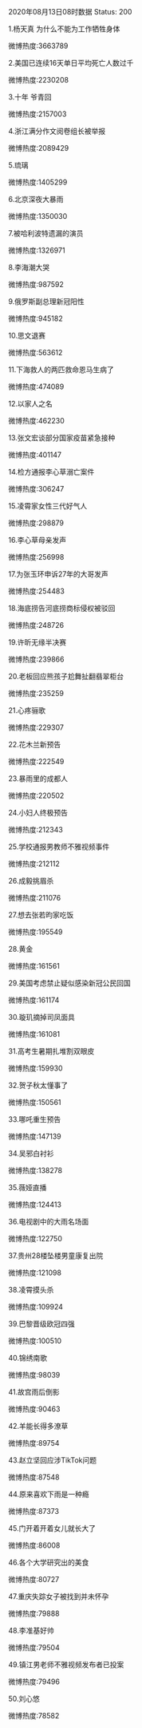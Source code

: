 2020年08月13日08时数据
Status: 200

1.杨天真 为什么不能为工作牺牲身体

微博热度:3663789

2.美国已连续16天单日平均死亡人数过千

微博热度:2230208

3.十年 爷青回

微博热度:2157003

4.浙江满分作文阅卷组长被举报

微博热度:2089429

5.琉璃

微博热度:1405299

6.北京深夜大暴雨

微博热度:1350030

7.被哈利波特遗漏的演员

微博热度:1326971

8.李海潮大哭

微博热度:987592

9.俄罗斯副总理新冠阳性

微博热度:945182

10.思文退赛

微博热度:563612

11.下海救人的两匹救命恩马生病了

微博热度:474089

12.以家人之名

微博热度:462230

13.张文宏谈部分国家疫苗紧急接种

微博热度:401147

14.检方通报李心草溺亡案件

微博热度:306247

15.凌霄家女性三代好气人

微博热度:298879

16.李心草母亲发声

微博热度:256998

17.为张玉环申诉27年的大哥发声

微博热度:254483

18.海底捞告河底捞商标侵权被驳回

微博热度:248726

19.许昕无缘半决赛

微博热度:239866

20.老板回应熊孩子尬舞扯翻翡翠柜台

微博热度:235259

21.心疼骊歌

微博热度:229307

22.花木兰新预告

微博热度:222549

23.暴雨里的成都人

微博热度:220502

24.小妇人终极预告

微博热度:212343

25.学校通报男教师不雅视频事件

微博热度:212112

26.成毅挑眉杀

微博热度:211076

27.想去张若昀家吃饭

微博热度:195549

28.黄金

微博热度:161561

29.美国考虑禁止疑似感染新冠公民回国

微博热度:161174

30.璇玑摘掉司凤面具

微博热度:161081

31.高考生暑期扎堆割双眼皮

微博热度:159930

32.贺子秋太懂事了

微博热度:150561

33.哪吒重生预告

微博热度:147139

34.吴邪白衬衫

微博热度:138278

35.薇娅直播

微博热度:124413

36.电视剧中的大雨名场面

微博热度:122750

37.贵州28楼坠楼男童康复出院

微博热度:121098

38.凌霄摸头杀

微博热度:109924

39.巴黎晋级欧冠四强

微博热度:100510

40.锦绣南歌

微博热度:98039

41.故宫雨后倒影

微博热度:90463

42.羊能长得多潦草

微博热度:89754

43.赵立坚回应涉TikTok问题

微博热度:87548

44.原来喜欢下雨是一种瘾

微博热度:87373

45.门开着开着女儿就长大了

微博热度:86008

46.各个大学研究出的美食

微博热度:80727

47.重庆失踪女子被找到并未怀孕

微博热度:79888

48.李准基好帅

微博热度:79504

49.镇江男老师不雅视频发布者已投案

微博热度:79496

50.刘心悠

微博热度:78582

